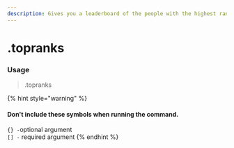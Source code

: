 ```yaml
---
description: Gives you a leaderboard of the people with the highest ranks.
---
```


# .topranks

### Usage

> .topranks

{% hint style="warning" %}
#### Don't include these symbols when running the command.

`{} -`optional argument  
`[] -` required argument
{% endhint %}



